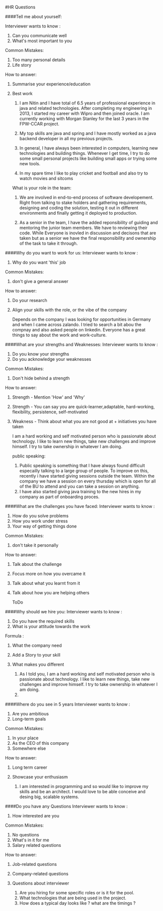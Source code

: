 #HR Questions

####Tell me about yourself:

Interviewer wants to know :
1. Can you communicate well
2. What's most important to you 

Common Mistakes:
1. Too many personal details
2. Life story

How to answer:
1. Summarise your experience/education
2. Best work


    1.  I am Nitin and I have total of 6.5 years of professional experience in java and related technologies.
        After completing my engineering in 2013, I started my career with Wipro and then joined oracle.
        I am currently working with Morgan Stanley for the last 3 years in the FPW-CCAR project. 
    
    2.  My top skills are java and spring and I have mostly worked as a java backend developer in all my previous projects.
    
    3.  In general, I have always been interested in computers, learning new technologies and building things. 
        Whenever I get time, I try to do some small personal projects like building small apps or trying some new tools.
    
    4.  In my spare time I like to play cricket and football and also try to watch movies and sitcoms
    
    
    What is your role in the team:

    1.  We are involved in end-to-end process of software developement. Right from talking to stake holders and gathering requirements, designing  and coding the solution,
        testing it out in different environments and finally getting it deployed to production.
    
    2.  As a senior in the team, I have the added reponsibility of guiding and mentoring the junior team members. We have to reviewing their code. 
        While Everyone is inovled in discussion and decisons that are taken but as a senior we have the final responsibility and ownership of the task to take it through.

####Why do you want to work for us:
Interviewer wants to know :
1. Why do you want 'this' job

Common Mistakes:
1. don't give a general answer

How to answer:
1. Do your research
2. Align your skills with the role, or the vibe of the company 
    
    
    Depends on the company
    I was looking for opportunities in Germany and when I came across zalando. I tried to search a bit abou the compnay and also asked people on linkedin. 
    Everyone has a great things to say about the work and work-culture.   
    
    
            

####What are your strengths and Weaknesses:
Interviewer wants to know :
1. Do you know your strengths
2. Do you acknowledge your weaknesses

Common Mistakes:
1. Don't hide behind a strength

How to answer:
1. Strength - Mention 'How' and 'Why'
2. Strength - You can say you are quick-learner,adaptable, hard-working, flexibility, persistence, self-motivated
3. Weakness - Think about what you are not good at + initiatives you have taken
    
    
    I am a hard working and self motivated person who is passionate about technology. I like to learn new things, take new challenges and improve himself. 
    I try to take ownership in whatever I am doing. 
    
    public speaking:
    1.  Public speaking is something that I have always found difficult especailly talking to a large group of people. 
        To improve on this, recently i have started giving sessions outside the team. Within the company we have a session on every thursday which is open for all of the BU to attend
        and you can take a session on anything.  
    2.  I have also started giving java training to the new hires in my company as part of onboarding proces.
    
    
####What are the challenges you have faced:
Interviewer wants to know :
1. How do you solve problems
2. How you work under stress
3. Your way of getting things done

Common Mistakes:
1. don't take it personally

How to answer:
1. Talk about the challenge
2. Focus more on how you overcame it
3. Talk about what you learnt from it
4. Talk about how you are helping others
    
            
    ToDo
    
    
####Why should we hire you: 
Interviewer wants to know :
1. Do you have the required skills
2. What is your attitude towards the work

Formula :
1. What the company need
2. Add a Story to your skill 
3. What makes you different


    1.  As I told you, I am a hard working and self motivated person who is passionate about technology. I like to learn new things, take new challenges and improve himself. 
        I try to take ownership in whatever I am doing.
    2.   
        
    
    
####Where do you see in 5 years
Interviewer wants to know :
1. Are you ambitious
2. Long-term goals

Common Mistakes:
1. In your place
2. As the CEO of this company
3. Somewhere else

How to answer:
1. Long term career
2. Showcase your enthusiasm


    1. I am interested in programming and so would like to improve my skills and be an architect. 
       I would love to be able conceive and desing big, scalable systems.
    
    
    

####Do you have any Questions
Interviewer wants to know :
1. How interested are you

Common Mistakes:
1. No questions
2. What's in it for me
3. Salary related questions

How to answer:
1. Job-related questions
2. Company-related questions
3. Questions about interviewer
    
    
    1. Are you hiring for some specific roles or is it for the pool.
    2. What technologies that are being used in the project.
    3. How does a typical day looks like ? what are the timings ?
        